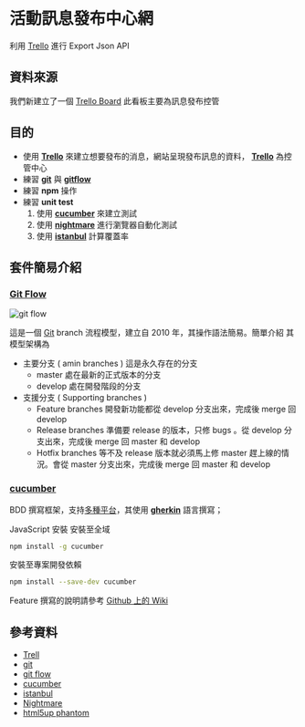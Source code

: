 # 活動訊息發布中心網

利用 [Trello](https://trello.com) 進行 Export Json API

## 資料來源

我們新建立了一個 [Trello Board](https://trello.com/b/y3bYmx6f/postnews) 此看板主要為訊息發布控管

## 目的

- 使用 **[Trello][1]** 來建立想要發布的消息，網站呈現發布訊息的資料， **[Trello][1]** 為控管中心
- 練習 [**git**][2] 與 [**gitflow**][3]
- 練習 **npm** 操作
- 練習 **unit test**
  1. 使用 **[cucumber][4]** 來建立測試
  1. 使用 [**nightmare**][6] 進行瀏覽器自動化測試
  1. 使用 [**istanbul**][5] 計算覆蓋率

## 套件簡易介紹

### [**Git Flow**][3]

![git flow](http://nvie.com/img/git-model@2x.png)

這是一個 [Git][2] branch 流程模型，建立自 2010 年，其操作語法簡易。簡單介紹
其模型架構為

- 主要分支 ( amin branches )
  這是永久存在的分支
  - master
    處在最新的正式版本的分支
  - develop
    處在開發階段的分支
- 支援分支 ( Supporting branches )
  - Feature branches
    開發新功能都從 develop 分支出來，完成後 merge 回 develop
  - Release branches
    準備要 release 的版本，只修 bugs 。從 develop 分支出來，完成後 merge 回 master 和 develop
  - Hotfix branches
    等不及 release 版本就必須馬上修 master 趕上線的情況。會從 master 分支出來，完成後 merge 回 master 和 develop

### [**cucumber**][4]

BDD 撰寫框架，支持[多種平台](https://cucumber.io/docs)，其使用 **[gherkin][7]** 語言撰寫；

JavaScript 安裝
安裝至全域

``` bash
npm install -g cucumber
```

安裝至專案開發依賴

``` bash
npm install --save-dev cucumber
```

Feature 撰寫的說明請參考 [Github 上的 Wiki](https://github.com/cucumber/cucumber/wiki/A-Table-Of-Content)

## 參考資料

- [Trell][1]
- [git][2]
- [git flow][3]
- [cucumber][4]
- [istanbul][5]
- [Nightmare][6]
- [html5up phantom][9]

[1]: https://trello.com/
[2]: https://git-scm.com/
[3]: http://nvie.com/posts/a-successful-git-branching-model/
[4]: https://cucumber.io/
[5]: https://istanbul.js.org/
[6]: https://github.com/segmentio/nightmare
[7]: https://github.com/cucumber-attic/gherkin
[8]: https://segmentfault.com/a/1190000006670084
[9]: https://html5up.net/phantom